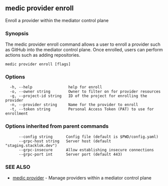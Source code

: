 ## medic provider enroll

Enroll a provider within the mediator control plane

### Synopsis

The medic provider enroll command allows a user to enroll a provider
such as GitHub into the mediator control plane. Once enrolled, users can perform
actions such as adding repositories.

```
medic provider enroll [flags]
```

### Options

```
  -h, --help                help for enroll
  -o, --owner string        Owner to filter on for provider resources
  -g, --project-id string   ID of the project for enrolling the provider
  -n, --provider string     Name for the provider to enroll
  -t, --token string        Personal Access Token (PAT) to use for enrollment
```

### Options inherited from parent commands

```
      --config string      Config file (default is $PWD/config.yaml)
      --grpc-host string   Server host (default "staging.stacklok.dev")
      --grpc-insecure      Allow establishing insecure connections
      --grpc-port int      Server port (default 443)
```

### SEE ALSO

* [medic provider](medic_provider.md)	 - Manage providers within a mediator control plane

